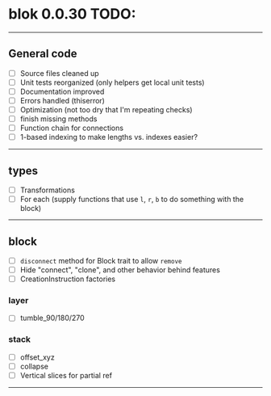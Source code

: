 
# blok 0.0.30 TODO:

----

## General code
- [ ] Source files cleaned up 
- [ ] Unit tests reorganized (only helpers get local unit tests)
- [ ] Documentation improved
- [ ] Errors handled (thiserror)
- [ ] Optimization (not too dry that I'm repeating checks)
- [ ] finish missing methods
- [ ] Function chain for connections
- [ ] 1-based indexing to make lengths vs. indexes easier? 

----

## types
- [ ] Transformations 
- [ ] For each (supply functions that use `l`, `r`, `b` to do something with the block)

----

## block
- [ ] `disconnect` method for Block trait to allow `remove`
- [ ] Hide "connect", "clone", and other behavior behind features
- [ ] CreationInstruction factories

### layer 
- [ ] tumble_90/180/270

### stack 
- [ ] offset_xyz 
- [ ] collapse 
- [ ] Vertical slices for partial ref

----



